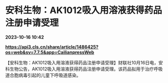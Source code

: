 # 安科生物：AK1012吸入用溶液获得药品注册申请受理

**2023-10-16 10:42**

**https://api3.cls.cn/share/article/1486425?os=web&sv=7.7.5&app=CailianpressWeb**

【安科生物：AK1012吸入用溶液获得药品注册申请受理】财联社10月16日电，安科生物公告，AK1012吸入用溶液获得药品注册申请受理。该药品拟用于治疗呼吸道合胞病毒引起的儿童下呼吸道感染。